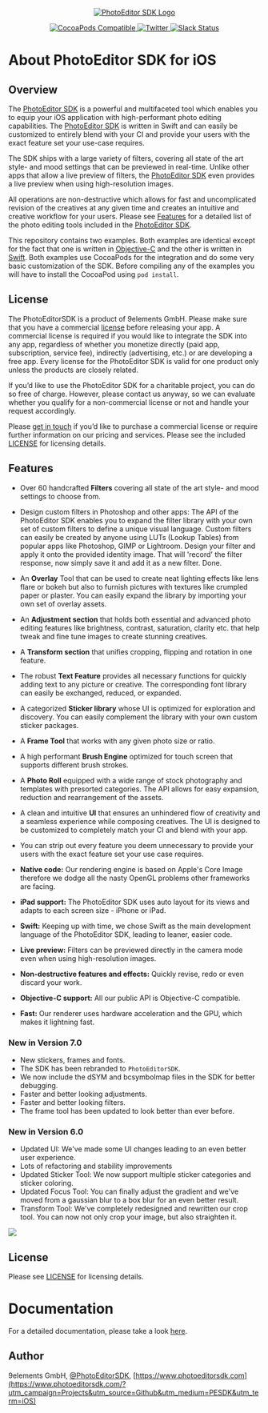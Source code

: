 <p align="center">
    <a target="_blank" href="https://www.photoeditorsdk.com/?utm_campaign=Projects&utm_source=Github&utm_medium=Side_Projects&utm_content=Android-Demo"><img src="http://static.photoeditorsdk.com/logo.png" alt="PhotoEditor SDK Logo"/></a>
</p>
<p align="center">
	<a href="https://cocoapods.org/pods/PhotoEditorSDK">
    <img src="https://img.shields.io/cocoapods/v/PhotoEditorSDK.svg" alt="CocoaPods Compatible">
  </a>
	<a href="http://twitter.com/PhotoEditorSDK">
    <img src="https://img.shields.io/badge/twitter-@PhotoEditorSDK-blue.svg?style=flat" alt="Twitter">
  </a>
  <a target="_blank" href="https://pesdk-slack.herokuapp.com/">
    <img src="https://pesdk-slack.herokuapp.com/badge.svg" alt="Slack Status" />
    </a>
</p>

# About PhotoEditor SDK for iOS

## Overview

The [PhotoEditor SDK](https://www.photoeditorsdk.com/?utm_campaign=Projects&utm_source=Github&utm_medium=PESDK&utm_term=iOS) is a powerful and multifaceted tool which enables you to equip your iOS application with high-performant photo editing capabilities. The [PhotoEditor SDK](https://www.photoeditorsdk.com/?utm_campaign=Projects&utm_source=Github&utm_medium=PESDK&utm_term=iOS) is written in Swift and can easily be customized to entirely blend with your CI and provide your users with the exact feature set your use-case requires. 

The SDK ships with a large variety of filters, covering all state of the art style- and mood settings that can be previewed in real-time. Unlike other apps that allow a live preview of filters, the [PhotoEditor SDK](https://www.photoeditorsdk.com/?utm_campaign=Projects&utm_source=Github&utm_medium=PESDK&utm_term=iOS) even provides a live preview when using high-resolution images. 

All operations are non-destructive which allows for fast and uncomplicated revision of the creatives at any given time and creates an intuitive and creative workflow for your users. Please see [Features](https://github.com/imgly/pesdk-ios-examples/blob/master/README.md#features) for a detailed list of the photo editing tools included in the [PhotoEditor SDK](https://www.photoeditorsdk.com/?utm_campaign=Projects&utm_source=Github&utm_medium=PESDK&utm_term=iOS).

This repository contains two examples. Both examples are identical except for the fact that one is written in [Objective-C](https://github.com/imgly/pesdk-ios-examples/tree/master/Examples/ObjcExample) and the other is written in [Swift](https://github.com/imgly/pesdk-ios-examples/tree/master/Examples/SwiftExample). Both examples use CocoaPods for the integration and do some very basic customization of the SDK. Before compiling any of the examples you will have to install the CocoaPod using `pod install`.


## License

The PhotoEditorSDK is a product of 9elements GmbH. Please make sure that you have a commercial [license](https://www.photoeditorsdk.com/pricing/?utm_campaign=Projects&utm_source=Github&utm_medium=PESDK&utm_term=iOS) before releasing your app. A commercial license is required if you would like to integrate the SDK into any app, regardless of whether you monetize directly (paid app, subscription, service fee), indirectly (advertising, etc.) or are developing a free app. Every license for the PhotoEditor SDK is valid for one product only unless the products are closely related.

If you’d like to use the PhotoEditor SDK for a charitable project, you can do so free of charge. However, please contact us anyway, so we can evaluate whether you qualify for a non-commercial license or not and handle your request accordingly. 

Please [get in touch](https://www.photoeditorsdk.com/pricing/?utm_campaign=Projects&utm_source=Github&utm_medium=PESDK&utm_term=iOS) if you’d like to purchase a commercial license or require further information on our pricing and services. Please see the included [LICENSE](https://github.com/imgly/pesdk-ios-examples/blob/master/LICENSE.md) for licensing details.


## Features

* Over 60 handcrafted **Filters** covering all state of the art style- and mood settings to choose from. 
* Design custom filters in Photoshop and other apps: The API of the PhotoEditor SDK enables you to expand the filter library with your own set of custom filters to define a unique visual language. Custom filters can easily be created by anyone using LUTs (Lookup Tables) from popular apps like Photoshop, GIMP or Lightroom. Design your filter and apply it onto the provided identity image. That will 'record' the filter response, now simply save it and add it as a new filter. Done. 
* An **Overlay** Tool that can be used to create neat lighting effects like lens flare or bokeh but also to furnish pictures with textures like crumpled paper or plaster. You can easily expand the library by importing your own set of overlay assets.  
* An **Adjustment section** that holds both essential and advanced photo editing features like brightness, contrast, saturation, clarity etc. that help tweak and fine tune images to create stunning creatives. 
* A **Transform section** that unifies cropping, flipping and rotation in one feature.  
* The robust **Text Feature** provides all necessary functions for quickly adding text to any picture or creative. The corresponding font library can easily be exchanged, reduced, or expanded.
* A categorized **Sticker library** whose UI is optimized for exploration and discovery. You can easily complement the library with your own custom sticker packages.
* A **Frame Tool** that works with any given photo size or ratio.   
* A high performant **Brush Engine** optimized for touch screen that supports different brush strokes.  
* A **Photo Roll** equipped with a wide range of stock photography and templates with presorted categories. The API allows for easy expansion, reduction and rearrangement of the assets. 
* A clean and intuitive **UI** that ensures an unhindered flow of creativity and a seamless experience while composing creatives. The UI is designed to be customized to completely match your CI and blend with your app. 
* You can strip out every feature you deem unnecessary to provide your users with the exact feature set your use case requires. 

* **Native code:** Our rendering engine is based on Apple's Core Image therefore we dodge all the nasty OpenGL problems other frameworks are facing.
* **iPad support:** The PhotoEditor SDK uses auto layout for its views and adapts to each screen size - iPhone or iPad.
* **Swift:** Keeping up with time, we chose Swift as the main development language of the PhotoEditor SDK, leading to leaner, easier code.
* **Live preview:** Filters can be previewed directly in the camera mode even when using high-resolution images.
* **Non-destructive features and effects:** Quickly revise, redo or even discard your work.
* **Objective-C support:** All our public API is Objective-C compatible.
* **Fast:** Our renderer uses hardware acceleration and the GPU, which makes it lightning fast.

### New in Version 7.0

* New stickers, frames and fonts.
* The SDK has been rebranded to `PhotoEditorSDK`.
* We now include the dSYM and bcsymbolmap files in the SDK for better debugging.
* Faster and better looking adjustments.
* Faster and better looking filters.
* The frame tool has been updated to look better than ever before.

### New in Version 6.0

* Updated UI: We've made some UI changes leading to an even better user experience.
* Lots of refactoring and stability improvements
* Updated Sticker Tool: We now support multiple sticker categories and sticker coloring.
* Updated Focus Tool: You can finally adjust the gradient and we've moved from a gaussian blur to a box blur for an even better result.
* Transform Tool: We've completely redesigned and rewritten our crop tool. You can now not only crop your image, but also straighten it.

<p><a target="_blank" href="https://www.photoeditorsdk.com/?utm_campaign=Projects&utm_source=Github&utm_medium=PESDK&utm_content=iOS"><img style="display:block" src="http://docs.photoeditorsdk.com/assets/images/guides/ios/v7/product.jpg?utm_campaign=Projects&utm_source=Github&utm_medium=PESDK&utm_content=iOS"></a></p>

## License

Please see [LICENSE](https://github.com/imgly/pesdk-ios-examples/blob/master/LICENSE.md) for licensing details.

# Documentation

For a detailed documentation, please take a look [here](http://docs.photoeditorsdk.com/guides/ios/?utm_campaign=Projects&utm_source=Github&utm_medium=PESDK&utm_content=iOS).

## Author

9elements GmbH, [@PhotoEditorSDK](https://twitter.com/PhotoEditorSDK), [https://www.photoeditorsdk.com](https://www.photoeditorsdk.com/?utm_campaign=Projects&utm_source=Github&utm_medium=PESDK&utm_term=iOS)

